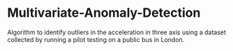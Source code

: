 # Multivariate-Anomaly-Detection

Algorithm to identify outliers in the acceleration in three axis using a dataset collected by running a pilot testing on a public bus in London.
